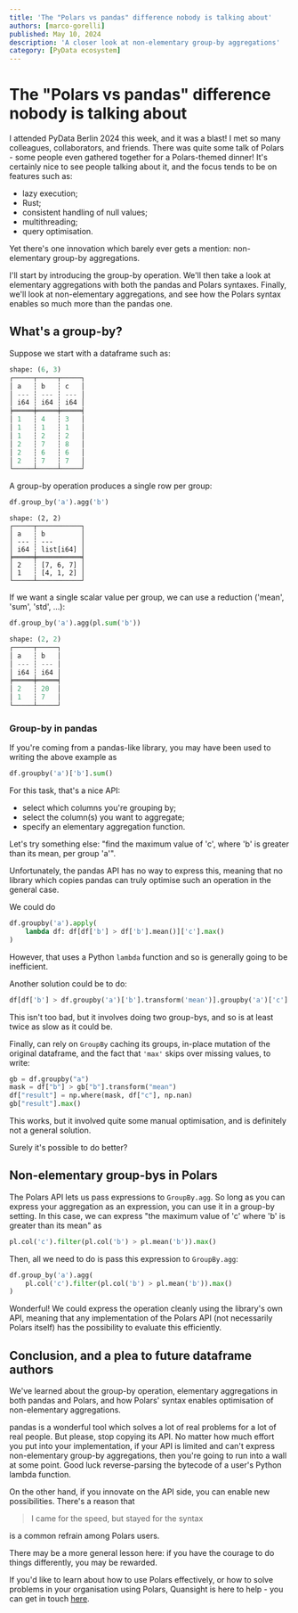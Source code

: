 ```yaml
---
title: 'The "Polars vs pandas" difference nobody is talking about'
authors: [marco-gorelli]
published: May 10, 2024
description: 'A closer look at non-elementary group-by aggregations'
category: [PyData ecosystem]
---
```


# The "Polars vs pandas" difference nobody is talking about

I attended PyData Berlin 2024 this week, and it was a blast! I met so many colleagues, collaborators, and friends.
There was quite some talk of Polars - some people even gathered together for a Polars-themed dinner! It's certainly nice to see
people talking about it, and the focus tends to be on features such as:

- lazy execution;
- Rust;
- consistent handling of null values;
- multithreading;
- query optimisation.

Yet there's one innovation which barely ever gets a mention: non-elementary group-by aggregations.

I'll start by introducing the group-by operation. We'll then take a look at elementary aggregations
with both the pandas and Polars syntaxes. Finally, we'll look at non-elementary aggregations, and see
how the Polars syntax enables so much more than the pandas one.

## What's a group-by?

Suppose we start with a dataframe such as:

```python
shape: (6, 3)
┌─────┬─────┬─────┐
│ a   ┆ b   ┆ c   │
│ --- ┆ --- ┆ --- │
│ i64 ┆ i64 ┆ i64 │
╞═════╪═════╪═════╡
│ 1   ┆ 4   ┆ 3   │
│ 1   ┆ 1   ┆ 1   │
│ 1   ┆ 2   ┆ 2   │
│ 2   ┆ 7   ┆ 8   │
│ 2   ┆ 6   ┆ 6   │
│ 2   ┆ 7   ┆ 7   │
└─────┴─────┴─────┘
```

A group-by operation produces a single row per group:
```python
df.group_by('a').agg('b')
```
```
shape: (2, 2)
┌─────┬───────────┐
│ a   ┆ b         │
│ --- ┆ ---       │
│ i64 ┆ list[i64] │
╞═════╪═══════════╡
│ 2   ┆ [7, 6, 7] │
│ 1   ┆ [4, 1, 2] │
└─────┴───────────┘
```

If we want a single scalar value per group, we can use a reduction ('mean', 'sum', 'std', ...):
```python
df.group_by('a').agg(pl.sum('b'))
```
```python
shape: (2, 2)
┌─────┬─────┐
│ a   ┆ b   │
│ --- ┆ --- │
│ i64 ┆ i64 │
╞═════╪═════╡
│ 2   ┆ 20  │
│ 1   ┆ 7   │
└─────┴─────┘
```

### Group-by in pandas

If you're coming from a pandas-like library, you may have been used to writing the above example as

```python
df.groupby('a')['b'].sum()
```

For this task, that's a nice API:

- select which columns you're grouping by;
- select the column(s) you want to aggregate;
- specify an elementary aggregation function.

Let's try something else: "find the maximum value of 'c', where 'b' is greater than its mean, per
group 'a'".

Unfortunately, the pandas API has no way to express this, meaning
that no library which copies pandas can truly optimise such an
operation in the general case.

We could do
```python
df.groupby('a').apply(
    lambda df: df[df['b'] > df['b'].mean()]['c'].max()
)
```

However, that uses a Python `lambda` function and so is generally going to be inefficient.

Another solution could be to do:
```python
df[df['b'] > df.groupby('a')['b'].transform('mean')].groupby('a')['c'].max()
```
This isn't too bad, but it involves doing two group-bys, and so is at least twice as slow as it could
be.

Finally, can rely on `GroupBy` caching its groups, in-place mutation of the original dataframe, and the
fact that `'max'` skips over missing values, to write:
```python
gb = df.groupby("a")
mask = df["b"] > gb["b"].transform("mean")
df["result"] = np.where(mask, df["c"], np.nan)
gb["result"].max()
```
This works, but it involved quite some manual optimisation, and is definitely not a general solution.

Surely it's possible to do better?

## Non-elementary group-bys in Polars

The Polars API lets us pass expressions to `GroupBy.agg`. So long as you can express your aggregation as
an expression, you can use it in a group-by setting. In this case, we can express "the maximum value
of 'c' where 'b' is greater than its mean" as
```python
pl.col('c').filter(pl.col('b') > pl.mean('b')).max()
```
Then, all we need to do is pass this expression to `GroupBy.agg`:

```python
df.group_by('a').agg(
    pl.col('c').filter(pl.col('b') > pl.mean('b')).max()
)
```
Wonderful! We could express the operation cleanly using the library's own API, meaning that any implementation
of the Polars API (not necessarily Polars itself) has the possibility to evaluate this efficiently.

## Conclusion, and a plea to future dataframe authors

We've learned about the group-by operation, elementary aggregations in both pandas and Polars, and how
Polars' syntax enables optimisation of non-elementary aggregations.

pandas is a wonderful tool which solves a lot of real problems for a lot of real people.
But please, stop copying its API. No matter how much effort you put into
your implementation, if your API is limited and can't express non-elementary group-by aggregations,
then you're going to run into a wall at some point. Good luck reverse-parsing the bytecode of a user's
Python lambda function.

On the other hand, if you innovate on the API side, you can enable new possibilities. There's a reason
that

> I came for the speed, but stayed for the syntax

is a common refrain among Polars users.

There may be a more general lesson here: if you have the courage to do things differently, you may be rewarded.

If you'd like to learn about how to use Polars effectively, or how to solve problems in your organisation
using Polars, Quansight is here to help - you can get in touch [here](https://quansight.com/about-us/#bookacallform).
